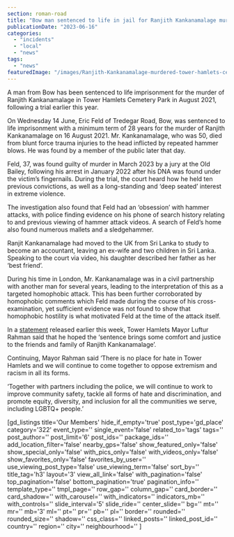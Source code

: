 ```yaml
---
section: roman-road
title: "Bow man sentenced to life in jail for Ranjith Kankanamalage murder in Tower Hamlets Cemetery Park"
publicationDate: "2023-06-16"
categories: 
  - "incidents"
  - "local"
  - "news"
tags: 
  - "news"
featuredImage: "/images/Ranjith-Kankanamalage-murdered-tower-hamlets-cemetery-park.jpg"
---
```


A man from Bow has been sentenced to life imprisonment for the murder of Ranjith Kankanamalage in Tower Hamlets Cemetery Park in August 2021, following a trial earlier this year. 

On Wednesday 14 June, Eric Feld of Tredegar Road, Bow, was sentenced to life imprisonment with a minimum term of 28 years for the murder of Ranjith Kankanamalage on 16 August 2021. Mr. Kankanamalage, who was 50, died from blunt force trauma injuries to the head inflicted by repeated hammer blows. He was found by a member of the public later that day.

Feld, 37, was found guilty of murder in March 2023 by a jury at the Old Bailey, following his arrest in January 2022 after his DNA was found under the victim’s fingernails. During the trial, the court heard how he held ten previous convictions, as well as a long-standing and ‘deep seated’ interest in extreme violence. 

The investigation also found that Feld had an ‘obsession’ with hammer attacks, with police finding evidence on his phone of search history relating to and previous viewing of hammer attack videos. A search of Feld’s home also found numerous mallets and a sledgehammer.

Ranjit Kankanamalage had moved to the UK from Sri Lanka to study to become an accountant, leaving an ex-wife and two children in Sri Lanka. Speaking to the court via video, his daughter described her father as her ‘best friend’. 

During his time in London, Mr. Kankanamalage was in a civil partnership with another man for several years, leading to the interpretation of this as a targeted homophobic attack. This has been further corroborated by homophobic comments which Feld made during the course of his cross-examination, yet sufficient evidence was not found to show that homophobic hostility is what motivated Feld at the time of the attack itself.

In a [statement](https://www.towerhamlets.gov.uk/News_events/2023/June/A-statement-from-Mayor-of-Tower-Hamlets-and-the-Tension-Monitoring-Group-TMG.aspx) released earlier this week, Tower Hamlets Mayor Luftur Rahman said that he hoped the ‘sentence brings some comfort and justice to the friends and family of Ranjith Kankanamalage’.

Continuing, Mayor Rahman said ‘There is no place for hate in Tower Hamlets and we will continue to come together to oppose extremism and racism in all its forms. 

‘Together with partners including the police, we will continue to work to improve community safety, tackle all forms of hate and discrimination, and promote equity, diversity, and inclusion for all the communities we serve, including LGBTQ+ people.’

\[gd\_listings title='Our Members' hide\_if\_empty='true' post\_type='gd\_place' category='322' event\_type='' single\_event='false' related\_to='tags' tags='' post\_author='' post\_limit='6' post\_ids='' package\_ids='' add\_location\_filter='false' nearby\_gps='false' show\_featured\_only='false' show\_special\_only='false' with\_pics\_only='false' with\_videos\_only='false' show\_favorites\_only='false' favorites\_by\_user='' use\_viewing\_post\_type='false' use\_viewing\_term='false' sort\_by='' title\_tag='h3' layout='3' view\_all\_link='false' with\_pagination='false' top\_pagination='false' bottom\_pagination='true' pagination\_info='' template\_type='' tmpl\_page='' row\_gap='' column\_gap='' card\_border='' card\_shadow='' with\_carousel='' with\_indicators='' indicators\_mb='' with\_controls='' slide\_interval='5' slide\_ride='' center\_slide='' bg='' mt='' mr='' mb='3' ml='' pt='' pr='' pb='' pl='' border='' rounded='' rounded\_size='' shadow='' css\_class='' linked\_posts='' linked\_post\_id='' country='' region='' city='' neighbourhood='' \]
